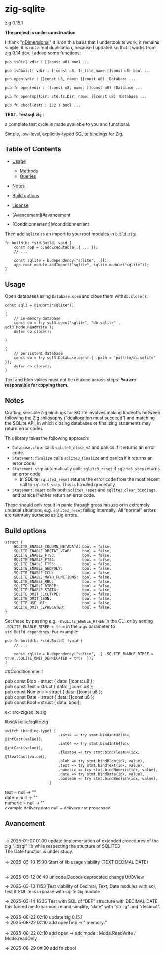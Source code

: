 # zig-sqlite

zig 0.15.1  
  
**The project is under construction**

I thank "[nDimensional](https://github.com/nDimensional/zig-sqlite)"
it is on this basis that I undertook to work, it remains simple, it is not a real duplication, because I updated so that it works from zig 0.14.dev.
I added some functions:

```
pub isDir( vdir : []const u8) bool ...

pub isDbxist( vdir : []const u8, fn_file_name:[]const u8) bool ...

pub open(vdir : []const u8, name: []const u8) !Database ...

pub fn open(vdir : []const u8, name: []const u8) !Database ...

pub fn openTmp(tDir: std.fs.Dir, name: []const u8) !Database ...

pub fn cbool(data : i32 ) bool ...

```



**TEST. Testsql.zig** :

a complete test cycle is made available to you
and functional.


Simple, low-level, explicitly-typed SQLite bindings for Zig.

## Table of Contents

- [Usage](#usage)
  - [Methods](#methods)
  - [Queries](#queries)
- [Notes](#notes)
- [Build options](#build-options)
- [License](#license)

- [Avancement](#avancement

- [Conditionnement](#conditionnement

Then add `sqlite` as an import to your root modules in `build.zig`:

```zig
fn build(b: *std.Build) void {
    const app = b.addExecutable(.{ ... });
    // ...

    const sqlite = b.dependency("sqlite", .{});
    app.root_module.addImport("sqlite", sqlite.module("sqlite"));
}
```

## Usage

Open databases using `Database.open` and close them with `db.close()`:

```zig
const sql3 = @import("sqlite");

{
    // in-memory database
    const db = try sql3.open("sqlite", "db.sqlite" , sql3.Mode.ReadWrite );
    defer db.close();

}

{
    // persistent database
    const db = try sql3.Database.open(.{ .path = "path/to/db.sqlite" });
    defer db.close();
}
```


Text and blob values must not be retained across steps. **You are responsible for copying them.**

## Notes

Crafting sensible Zig bindings for SQLite involves making tradeoffs between following the Zig philosophy ("deallocation must succeed") and matching the SQLite API, in which closing databases or finalizing statements may return error codes.

This library takes the following approach:

- `Database.close` calls `sqlite3_close_v2` and panics if it returns an error code.
- `Statement.finalize` calls `sqlite3_finalize` and panics if it returns an error code.
- `Statement.step` automatically calls `sqlite3_reset` if `sqlite3_step` returns an error code.
  - In SQLite, `sqlite3_reset` returns the error code from the most recent call to `sqlite3_step`. This is handled gracefully.
- `Statement.reset` calls both `sqlite3_reset` and `sqlite3_clear_bindings`, and panics if either return an error code.

These should only result in panic through gross misuse or in extremely unusual situations, e.g. `sqlite3_reset` failing internally. All "normal" errors are faithfully surfaced as Zig errors.

## Build options

```zig
struct {
    SQLITE_ENABLE_COLUMN_METADATA: bool = false,
    SQLITE_ENABLE_DBSTAT_VTAB:     bool = false,
    SQLITE_ENABLE_FTS3:            bool = false,
    SQLITE_ENABLE_FTS4:            bool = false,
    SQLITE_ENABLE_FTS5:            bool = false,
    SQLITE_ENABLE_GEOPOLY:         bool = false,
    SQLITE_ENABLE_ICU:             bool = false,
    SQLITE_ENABLE_MATH_FUNCTIONS:  bool = false,
    SQLITE_ENABLE_RBU:             bool = false,
    SQLITE_ENABLE_RTREE:           bool = false,
    SQLITE_ENABLE_STAT4:           bool = false,
    SQLITE_OMIT_DECLTYPE:          bool = false,
    SQLITE_OMIT_JSON:              bool = false,
    SQLITE_USE_URI:                bool = false,
    SQLITE_OMIT_DEPRECATED:        bool = false,
}
```

Set these by passing e.g. `-DSQLITE_ENABLE_RTREE` in the CLI, or by setting `.SQLITE_ENABLE_RTREE = true` in the `args` parameter to `std.Build.dependency`. For example:

```zig
pub fn build(b: *std.Build) !void {
    // ...

    const sqlite = b.dependency("sqlite", .{ .SQLITE_ENABLE_RTREE = true,.SQLITE_OMIT_DEPRECATED = true  });
}
```
##Conditionnment

pub const Blob = struct { data: []const u8 };<BR/>
pub const Text = struct { data: []const u8 };<BR/>
pub const Numeric = struct { data: []const u8 };<BR/>
pub const Date = struct { data: []const u8 };<BR/>
pub const Bool = struct { data: bool};<BR/>



ex: src-zig/sqlite.zig<BR/>


libsql/sqlite/sqlite.zig<BR/>
```
switch (binding.type) {
                        .int32 => try stmt.bindInt32(idx, @intCast(value)),
                        .int64 => try stmt.bindInt64(idx, @intCast(value)),
                        .float64 => try stmt.bindFloat64(idx, @floatCast(value)),
                        .blob => try stmt.bindBlob(idx, value),
                        .text => try stmt.bindText(idx, value),
                        .numeric => try stmt.bindNumeric(idx, value),
                        .date => try stmt.bindDate(idx, value),
                        .boolean => try stmt.bindBoolean(idx, value),
                    }
```

text = null  -> ""<BR/>
date = null  -> ""<BR/>
numeric = null -> ""<BR/>
example delivery date null = delivery not processed<BR/>

## Avancement

<BR/>
→ 2025-01-07 01:00 update Implementation of extended procedures of the zig "libsql" lib while respecting the structure of SQLITE3 <BR/>
The Date function is under study.<BR/>.
<BR/>
→ 2025-03-10 15:00 Start of lib usage viability (TEXT DECIMAL DATE)<BR/>
<BR/>

→ 2025-03-12 06:40   unicode.Decode deprecated change Utf8View <BR/>


→ 2025-03-13 11:53   Test viability of Decimal, Text, Date modules with sql, test if SQLite is in phase with sqlite.zig module<BR/>


→ 2025-03-14 16:25   Test with SQL of “DEF” structure with DECIMAL DATE, this forced me to harmonize and simplify, “date” with “string” and “decimal”.<BR/>
<BR/>
→ 2025-08-22 02:10  update zig 0.15.1  <BR/>
→ 2025-08-22 02:10  add openTmp -> ":memory:"   <BR/>  
→ 2025-08-22 02:10  add open -> add mode : Mode.ReadWrite / Mode.readOnly <BR/>

→ 2025-08-29 00:30  add fn zbool <BR/>

<BR/>
